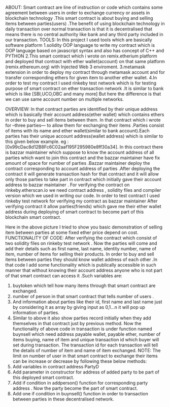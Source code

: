 ABOUT:
Smart contract are line of instruction or code which contains some agreement between users in order to exchange currency or assets in blockchain  technology  .This smart contract  is about buying and selling items between parties(users) .The benefit of using blockchain technology in daily transaction over normal transaction is that it is decentralised  that means there is no central authority like bank and any third party included in our transaction.
TOOLS:
In this project I used tools which are basically software platform
 1.solidity  OOP language to write my contract which is OOP language based on javascript syntax and also has concept of C++ and PYTHON
 2.This smart contract which i wrote on remix.etherium platform and deployed that contract with ether wallet(account) on that same platform (remix.ethereum.org) with Injected Web 3 enviroment.
 3.metamask extension in order to deploy my contract through metamask account and for transfer corresponding ethers for given item to another ether wallet. 
 4.In order to test my contract I used rinkeby test network which is for testing purpose of smart contract on ether transaction network .It is similar to bank which is like [SBI,UCO,OBC and many more]  But here the difference is that we can use same account number on multiple networks.       
                                    
OVERVIEW:
In that contract parties are identified by their unique address which is basically their account address(ether wallet) which contains ethers in order to buy and sell items between them.
In that contract which i wrote for –three  parties— to allow them for exchanging their items .Parties consist of items with its name and ether wallet(similar to bank account).Each parties has their unique account address(wallet address) which is similar to this given below example. eg :[0x99cDac8d12B8Fc6C02aaf195F295980e8ff30a34].
In this contract there is bazzar maintainer which suppose to know the account address of all parties which want to join this contract and the bazzar maintainer have fix amount of space for number of parties .Bazzar maintainer deploy the contract corresponding to account address of parties .After deploying the contract it will generate transaction hash for that contract  and it will allow only those parties to take part in contract which initially gave their account address to bazzar maintainer .
For verifying the contract on rinkeby.etherscan.io we need contract address , solidity files and compiler version which we used in writing our code.
 In order to test contract I used rinkeby test network for verifying my contract as bazzar maintainer After verifying contract it allow parties(friends) which gave me their ether wallet address during deploying of smart contract to become part of this blockchain smart contract.
  
Here in the above picture I tried to show you basic demonstration of selling item between  parties at some fixed ether price depend on cost.
FUNCTIONALITY OF CODE:
After verifying the contract which consist of two solidity files on rinkeby test network . Now the parties will come and add their details such as first name, last name, identity number, name of item, number of items for selling their products. In order to buy and sell items between parties they should know wallet address of each other .In that code I add some functionality which is publically accessible in such manner that without knowing their account address anyone who is not part of that smart contract can access it .Such variables are:
1.	buytoken which tell how many items through that smart contract are exchanged.
2.	number of person in that smart contract that tells number of users . 
3.	And information about parties like their id, first name and last name just by considering it as array by giving input as 0,1…n it will pop up information of parties.
4.	Similar to above it also show parties record initially when they add themselves in that contract just by previous method.
Now the functionality of above code in transaction is under function named buynsell which need address payable wallet, payable ether, number of items buying, name of item and unique transaction id which buyer will set during transaction. The transaction id for each transaction will tell the details of number of item and name of item exchanged.
NOTE: The limit on number of user in that smart contract to exchange their items can be increase or decrease by following these below methods:
1. Add variables in contract address PartyD
2. Add parameter in constructor for address of added party to be part of this deployed smart contract.
3. Add if condition in addperson() function for corresponding party address . Now the party become the part of smart contract.
4. Add one if condition in buynsell()  function in order to transaction between parties in these decentralised network.

   
 

 
